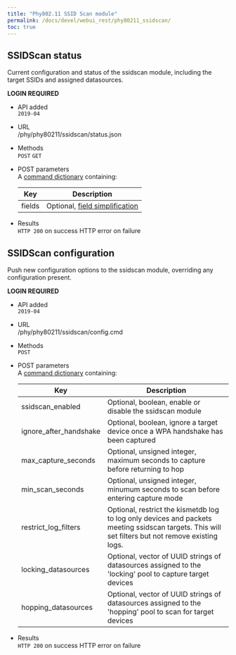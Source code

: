 ```yaml
---
title: "Phy802.11 SSID Scan module"
permalink: /docs/devel/webui_rest/phy80211_ssidscan/
toc: true
---
```


## SSIDScan status
Current configuration and status of the ssidscan module, including the target SSIDs and assigned datasources.

__LOGIN REQUIRED__

* API added \
    `2019-04`

* URL \
    /phy/phy80211/ssidscan/status.json

* Methods \
    `POST` `GET`

* POST parameters \
    A [command dictionary](/docs/devel/webui_rest/commands/) containing:

    | Key | Description |
    | --- | ----------- |
    | fields  | Optional, [field simplification](/docs/devel/webui_rest/commands/#field-specifications) |

* Results \
    `HTTP 200` on success
    HTTP error on failure

## SSIDScan configuration
Push new configuration options to the ssidscan module, overriding any configuration present.

__LOGIN REQUIRED__

* API added \
    `2019-04`

* URL \
    /phy/phy80211/ssidscan/config.cmd

* Methods \
    `POST` 

* POST parameters \
    A [command dictionary](/docs/devel/webui_rest/commands/) containing:

    | Key | Description |
    | --- | ----------- |
    | ssidscan_enabled | Optional, boolean, enable or disable the ssidscan module |
    | ignore_after_handshake | Optional, boolean, ignore a target device once a WPA handshake has been captured |
    | max_capture_seconds | Optional, unsigned integer, maximum seconds to capture before returning to hop |
    | min_scan_seconds | Optional, unsigned integer, minumum seconds to scan before entering capture mode |
    | restrict_log_filters | Optional, restrict the kismetdb log to log only devices and packets meeting ssidscan targets.  This will set filters but not remove existing logs. |
    | locking_datasources | Optional, vector of UUID strings of datasources assigned to the 'locking' pool to capture target devices |
    | hopping_datasources | Optional, vector of UUID strings of datasources assigned to the 'hopping' pool to scan for target devices |

* Results \
    `HTTP 200` on success
    HTTP error on failure

